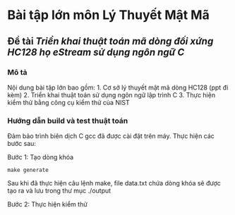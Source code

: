# Bài tập lớn môn Lý Thuyết Mật Mã
## Đề tài ***Triển khai thuật toán mã dòng đối xứng HC128 họ eStream sử dụng ngôn ngữ C***

### Mô tả

Nội dung bài tập lớn bao gồm:
    1. Cơ sở lý thuyết mật mã dòng HC128 (ppt đi kèm)
    2. Triển khai thuật toán sử dụng ngôn ngữ lập trình C
    3. Thực hiện kiểm thử bằng công cụ kiểm thử của NIST


### Hướng dẫn build và test thuật toán

Đảm bảo trình biên dịch C gcc đã được cài đặt trên máy. Thực hiện các bước sau:

Bước 1: Tạo dòng khóa
```
make generate
```
Sau khi đã thực hiện câu lệnh make, file data.txt chứa dòng khóa sẽ được tạo ra và lưu trong thư mục ./output

Bước 2: Thực hiện kiểm thử
```

```
